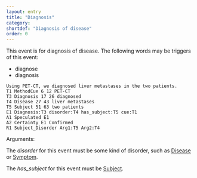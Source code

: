 ```yaml
---
layout: entry
title: "Diagnosis"
category: 
shortdef: "Diagnosis of disease"
order: 0
---
```


This event is for diagnosis of disease. 
The following words may be triggers of this event:

- diagnose
- diagnosis

~~~ ann
Using PET-CT, we diagnosed liver metastases in the two patients.
T1 MethodCue 6 12 PET-CT
T3 Diagnosis 17 26 diagnosed
T4 Disease 27 43 liver metastases
T5 Subject 51 63 two patients
E1 Diagnosis:T3 disorder:T4 has_subject:T5 cue:T1
A1 Speculated E1
A2 Certainty E1 Confirmed
R1 Subject_Disorder Arg1:T5 Arg2:T4
~~~

Arguments:

The *disorder* for this event must be some kind of disorder, such as [Disease]() or [Symptom]().

The *has_subject* for this event must be [Subject]().

